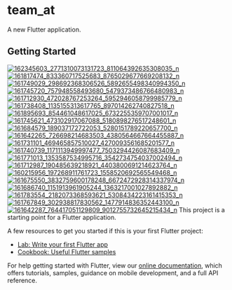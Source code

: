 # team_at

A new Flutter application.

## Getting Started


<a href="https://im.ge/i/Oi7fMF"><img src="https://i.im.ge/2022/08/23/Oi7fMF.162345603-2771310073131723-811064392635308035-n.jpg" alt="162345603_2771310073131723_811064392635308035_n" border="0"></a>
<a href="https://im.ge/i/Oi7Kg6"><img src="https://i.im.ge/2022/08/23/Oi7Kg6.161817474-833360717525683-8765029677669208132-n.jpg" alt="161817474_833360717525683_8765029677669208132_n" border="0"></a>
<a href="https://im.ge/i/Oi7Z0z"><img src="https://i.im.ge/2022/08/23/Oi7Z0z.161749029-298692368306526-5892655498340994350-n.jpg" alt="161749029_298692368306526_5892655498340994350_n" border="0"></a>
<a href="https://im.ge/i/Oi7WrS"><img src="https://i.im.ge/2022/08/23/Oi7WrS.161745720-757948558493680-5479373486766480983-n.jpg" alt="161745720_757948558493680_5479373486766480983_n" border="0"></a>
<a href="https://im.ge/i/Oi78Vy"><img src="https://i.im.ge/2022/08/23/Oi78Vy.161712930-472028767253264-5952946058799985779-n.jpg" alt="161712930_472028767253264_5952946058799985779_n" border="0"></a>
<a href="https://im.ge/i/Oi7kDK"><img src="https://i.im.ge/2022/08/23/Oi7kDK.161738408-1135155313617765-897014262740827518-n.jpg" alt="161738408_1135155313617765_897014262740827518_n" border="0"></a>
<a href="https://im.ge/i/Oi7zE9"><img src="https://i.im.ge/2022/08/23/Oi7zE9.161895693-854461048617025-6732255359707001017-n.jpg" alt="161895693_854461048617025_6732255359707001017_n" border="0"></a>
<a href="https://im.ge/i/Oi7HJX"><img src="https://i.im.ge/2022/08/23/Oi7HJX.161745621-473102917067088-5180898276517248601-n.jpg" alt="161745621_473102917067088_5180898276517248601_n" border="0"></a>
<a href="https://im.ge/i/Oi7vS8"><img src="https://i.im.ge/2022/08/23/Oi7vS8.161684579-189037172722053-5280151789220657700-n.jpg" alt="161684579_189037172722053_5280151789220657700_n" border="0"></a>
<a href="https://im.ge/i/Oi7JNh"><img src="https://i.im.ge/2022/08/23/Oi7JNh.161642265-726698214683503-4380564667664455887-n.jpg" alt="161642265_726698214683503_4380564667664455887_n" border="0"></a>
<a href="https://im.ge/i/Oi7nfM"><img src="https://i.im.ge/2022/08/23/Oi7nfM.161731101-469465857510027-4270093561685201577-n.jpg" alt="161731101_469465857510027_4270093561685201577_n" border="0"></a>
<a href="https://im.ge/i/Oi7BrY"><img src="https://i.im.ge/2022/08/23/Oi7BrY.161740739-1171113949997477-7503294426087683409-n.jpg" alt="161740739_1171113949997477_7503294426087683409_n" border="0"></a>
<a href="https://im.ge/i/Oi7G5D"><img src="https://i.im.ge/2022/08/23/Oi7G5D.161771013-1353587534995716-3542734754037002494-n.jpg" alt="161771013_1353587534995716_3542734754037002494_n" border="0"></a>
<a href="https://im.ge/i/Oi7eg4"><img src="https://i.im.ge/2022/08/23/Oi7eg4.161712987-190485639218921-4403800691214623764-n.jpg" alt="161712987_190485639218921_4403800691214623764_n" border="0"></a>
<a href="https://im.ge/i/OiDQMC"><img src="https://i.im.ge/2022/08/23/OiDQMC.160215956-197268911761723-1558520692565549468-n.jpg" alt="160215956_197268911761723_1558520692565549468_n" border="0"></a>
<a href="https://im.ge/i/OiDTIq"><img src="https://i.im.ge/2022/08/23/OiDTIq.161675550-3832759600178248-6672472928314337974-n.jpg" alt="161675550_3832759600178248_6672472928314337974_n" border="0"></a>
<a href="https://im.ge/i/OiDoEp"><img src="https://i.im.ge/2022/08/23/OiDoEp.161686740-1151913961905244-1363217001027892882-n.jpg" alt="161686740_1151913961905244_1363217001027892882_n" border="0"></a>
<a href="https://im.ge/i/OiDXJP"><img src="https://i.im.ge/2022/08/23/OiDXJP.161783554-2182073368593621-5308434223161415353-n.jpg" alt="161783554_2182073368593621_5308434223161415353_n" border="0"></a>
<a href="https://im.ge/i/OiDrd1"><img src="https://i.im.ge/2022/08/23/OiDrd1.161767849-302938817830562-1477914836352443100-n.jpg" alt="161767849_302938817830562_1477914836352443100_n" border="0"></a>
<a href="https://im.ge/i/OiDuNf"><img src="https://i.im.ge/2022/08/23/OiDuNf.161642287-764417051129809-9012755732645215434-n.jpg" alt="161642287_764417051129809_9012755732645215434_n" border="0"></a>
This project is a starting point for a Flutter application.

A few resources to get you started if this is your first Flutter project:

- [Lab: Write your first Flutter app](https://flutter.dev/docs/get-started/codelab)
- [Cookbook: Useful Flutter samples](https://flutter.dev/docs/cookbook)

For help getting started with Flutter, view our
[online documentation](https://flutter.dev/docs), which offers tutorials,
samples, guidance on mobile development, and a full API reference.
